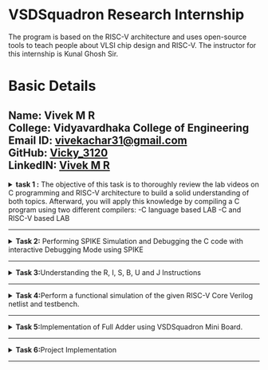 # VSDSquadron Research Internship 
The program is based on the RISC-V architecture and uses open-source tools to teach people about VLSI chip design and RISC-V. The instructor for this internship is Kunal Ghosh Sir.                                                                  

# Basic Details
**Name:** Vivek M R              
**College:** Vidyavardhaka College of Engineering                                                                 
**Email ID:** vivekachar31@gmail.com          
**GitHub:** [Vicky_3120](https://github.com/Vicky)                                                                
**LinkedIN:** [Vivek M R](https://www.linkedin.com/in/vivek-m-r-b9873727a/)                                       
---

<details>
<summary> <b>task 1 :</b> The objective of this task is to thoroughly review the lab videos on C programming and RISC-V architecture to build a solid understanding of both topics. Afterward, you will apply this knowledge by compiling a C program using two different compilers:                                                              
-C language based LAB                                                                                             
-C and RISC-V based LAB          
</summary>
<br>
Task is to refer to C based and RISCV based lab videos and execute the task of compiling the C code using gcc and riscv compiler.
**C Language based LAB**

**C and RISC-V Based Labs**

This repository demonstrates the processes involved in compiling C programs and generating assembly code using both a standard GCC compiler and a RISC-V GCC compiler. It includes comprehensive steps and explanations to guide users through each stage of the compilation and debugging workflow.

**C Language-Based Lab**

Steps to Compile a .c File on Your Machine:

1. Open the bash terminal and navigate to the directory where you want to create your file.
2. Use the following command to create and edit a new .c file:
   ```sh
   leafpad sum1ton.c


**Steps to Compile a .c File on our Machine:**
 ```sh
 gcc sum1ton.c
 ./a.out
```

 
Compilation and execution complete.

![2](https://github.com/Vicky3120/vsd-riscv/blob/2450167e355d9fdaf2a71cea1f4825810287e987/task1/Screenshot%202025-03-23%20112659.png)
)

RISC - V Based lab
**Steps to Compile Using RISC-V GCC Compiler:**
1. Ensure the RISC-V GCC compiler is installed and accessible on your system.
2. Verify the .c file contents using the cat command:
   ```sh
   cat sum1ton.c


3. Compile the C program for RISC-V architecture using 01 option:
 ```sh
riscv64-unknown-elf-gcc -o1 -mabi=lp64 -march=rv64i -o sum1ton.o sum1ton.c
```
4. Disassemble the object file to view its assembly code using:
 ```sh
riscv64-unknown-elf-objdump -d sum1ton.o
```
5.minimize the assembly by using following code:
```sh
riscv64-unknown-elf-objdump -d sum1ton.o | less
```
 a)we extract main function's assembly code by using:
   ```sh
/main
```
6. Use /main in the terminal to locate the main function in the assembly output.
![4](https://github.com/Vicky3120/vsd-riscv/blob/2450167e355d9fdaf2a71cea1f4825810287e987/task1/Screenshot%202025-03-23%20112719.png)
)

7.Compile the C program for RISC-V architecture using ofast option:
```sh
riscv64-unknown-elf-gcc -Ofast -mabi=lp64 -march=rv64i -o sum1ton.o sum1ton.c
```
8.Disassemble the object file to view its assembly code using:
```sh
riscv64-unknown-elf-objdump -d sum1ton.o
```
9.minimize the assembly by using following code:
```sh
riscv64-unknown-elf-objdump -d sum1ton.o | less
```
 a)we extract main function's assembly code by using:
 ```sh
  /main
```
10. Use /main in the terminal to locate the main function in the assembly output.
![4](https://github.com/Vicky3120/vsd-riscv/blob/2450167e355d9fdaf2a71cea1f4825810287e987/task1/Screenshot%202025-03-23%20112749.png)
)

Explanation of Key Commands and Options: 
1. -mabi=lp64: Specifies the Application Binary Interface (ABI) for 64-bit integers, pointers, and long data types, suitable for 64-bit RISC-V architecture.

2. -march=rv64i: Indicates the 64-bit RISC-V base integer instruction set architecture.

3. -O1: Enables basic optimization for better performance without significantly increasing compilation time.

4. -Ofast: Optimize the code aggressively for the best possible speed.

5. riscv64-unknown-elf-objdump: A tool for disassembling RISC-V binaries to examine the code structure and debug it effectively.
 
   </details>

---
<details>
<summary><b>Task 2:</b> Performing SPIKE Simulation and Debugging the C code with interactive Debugging Mode using SPIKE </summary>

### SPIKE SIMULAION

the target is to run ```sum1ton.c``` code using both ```gcc compiler``` and ```riscv compiler```, and both of the compiler must display the same output on the terminal. So to compile the code using **gcc compiler**, use the following command:
```
gcc sum_1ton.c  
./a.out
```
And to compile the code using **riscv compiler**, use the following command:  
```
spike pk sum_1ton.o
```
![Spike Simulation](https://github.com/Vicky3120/vsd-riscv/blob/39222efab0a3c052c76bfdae41ae52f1991aff86/task%202/Screenshot%202025-04-08%20185059.png)

##Steps to Debug the output
```sh
spike -d pk sum1ton.c
```
// Debugger Mode will open and the operation is performed as shown in the figure

![Spike Debugger](https://github.com/Vicky3120/vsd-riscv/blob/39222efab0a3c052c76bfdae41ae52f1991aff86/task%202/Screenshot%202025-04-08%20191804.png)

### Explination of Key Commands:
1. Spike: Spike is a open-source C++ simulator for the RISC-V ISA that models a RISC-V core and cache system. It can be used to run programs and a Linux Kernal, and can be a starting point for running software on a RISC-V target.

2. -d: This flag is for debugging mode. It tells Spike to run in debug mode, allowing step-by-step execution, inspecting registers, memory, etc. Useful for identifying the errors and analyzing program behaviour.

3. pk: This refers to the proxy kernal, which acts as a lightweight OS for RISC-V. The proxy kernal handles system calls and facilities program execution in the simulated environment.

</details>
</details>

---

<details>
<summary><b>Task 3:</b>Understanding the R, I, S, B, U and J Instructions</summary>


# BASICS

 ## Instruction Types and Fields

The RISC-V instructions are categorized into types based on their field organization. Each type has specific fields like opcode, func3, func7, immediate values, and register numbers. The types include:
- **R-type**: Register type
- **I-type**: Immediate type
- **S-type**: Store type
- **B-type**: Branch type
- **U-type**: Upper immediate type
- **J-type**: Jump type

## Opcode and Function Fields
- **Opcode**: Determines the type of instruction.
- **func3** and **func7**: Further specify the operation within the instruction type.
  - Example: In R-type instructions, func3 and func7 differentiate between operations like addition and subtraction.
## Immediate Values and Registers
- **Immediate Values**: Encoded in specific fields within the instruction.
  - Example: I-type instructions use a 12-bit immediate value field along with source and destination registers.
- **Registers**: Specified in fields such as rd (destination register), rs1 (source register 1), and rs2 (source register 2).
### Example - U-Type Instruction
Consider the `lui` (Load Upper Immediate) instruction:
- **Assembly**: `lui x5, 0x12345`
- **Encoding**: The immediate value `0x12345` is placed in the instruction’s immediate field, and the destination register `x5` is specified in the rd field.
- **Machine Execution**: The machine loads the upper 20 bits of the immediate value into the upper 20 bits of register `x5`.
   ## Arithmetic Instructions
- **ADD**: Adds values in two registers and stores the result in a third register.
  - Example: `ADD rd, rs1, rs2` (rd = rs1 + rs2)
- **ADDI**: Adds a register and an immediate value (constant) and stores the result.
  - Example: `ADDI rd, rs1, imm` (rd = rs1 + imm)
## Logical Instructions
- **AND, OR, XOR**: Perform bitwise operations.
  - Example: `AND rd, rs1, rs2` (rd = rs1 & rs2)
## Branch Instructions
- **BEQ**: Branch if equal.
  - Example: `BEQ rs1, rs2, offset` (if rs1 == rs2, PC = PC + offset)
- **BNE**: Branch if not equal.
  - Example: `BNE rs1, rs2, offset` (if rs1 != rs2, PC = PC + offset)
## Load and Store Instructions
- **LW**: Load word from memory.
  - Example: `LW rd, offset(rs1)` (rd = memory[rs1 + offset])
- **SW**: Store word to memory.
  - Example: `SW rs1, offset(rs2)` (memory[rs2 + offset] = rs1)
## Special Instructions
- **AUIPC**: Add upper immediate to PC.
  - Example: `AUIPC rd, imm` (rd = PC + imm << 12)
## Branch and Jump Instructions
- **Jump (J)**: Unconditional branch to a specified address.
- **Branch (B)**: Conditional branch based on a comparison.
## RV32I Extensions
RISC-V allows optional extensions for additional functionality:
- **M**: Integer multiplication and division.
- **A**: Atomic instructions.
- **F, D, Q**: Floating-point operations (32-bit, 64-bit, 128-bit).
- **C**: Compressed instructions.
### RISC-V R-Type Instructions
R-type instructions are used for operations that involve only registers. These instructions typically perform arithmetic, logical, and shift operations.
#### Format: 
![image](https://github.com/Vicky3120/vsd-riscv/blob/0348607a15c39ffe63a27ebc95b305d2876f9404/task%203/r%20type.png)
- **opcode**: Specifies the operation (e.g., 0110011 for integer register-register operations).
- **rd**: Destination register.
- **funct3**: Further specifies the operation.
- **rs1**: First source register.
- **rs2**: Second source register.
- **funct7**: Further specifies the operation.
### I-Type Instructions
I-Type instructions cover various operations, including immediate arithmetic, load operations, and certain control flow instructions.
### Extracting Immediate Value
- The immediate value spans bits [31:20].
- To extract this value:
  - Mask the instruction to isolate the relevant bits.
  - Perform a right shift to align the immediate value to the least significant bits (LSBs).
- **Example**: If the instruction value is `0x12345678`, the immediate value is extracted as follows:
  ```cpp
  uint32_t imm_i = (instruction & 0xFFF00000) >> 20;
![image](https://github.com/Vicky3120/vsd-riscv/blob/0348607a15c39ffe63a27ebc95b305d2876f9404/task%203/i%20type.png)
**Example: ADDI rd, rs1, imm**
- **opcode**: 0010011 (for immediate arithmetic operations)
- **funct3**: 000 (for ADDI)
- **imm**: Immediate value
- **rs1**: Source register 1
- **rd**: Destination register
### S-Type Instructions
![image](https://github.com/Vicky3120/vsd-riscv/blob/0348607a15c39ffe63a27ebc95b305d2876f9404/task%203/s%20type.png)
**Example: SW rs2, imm(rs1)**
- **opcode**: 0100011 (for store operations)
- **funct3**: 010 (for SW)
- **imm**: Immediate value (split into imm[11:5] and imm[4:0])
- **rs1**: Base address register
- **rs2**: Source register to be stored
### B-Type Instructions
![image](https://github.com/Vicky3120/vsd-riscv/blob/0348607a15c39ffe63a27ebc95b305d2876f9404/task%203/b%20type.png)
**Example: BEQ rs1, rs2, imm**
- **opcode**: 1100011 (for branch operations)
- **funct3**: 000 (for BEQ)
- **imm**: Immediate value (split into imm[12], imm[10:5], imm[4:1], imm[11])
- **rs1**: Source register 1
- **rs2**: Source register 2
### U-Type Instructions
U-Type instructions are used for operations like loading upper immediate (LUI) and adding upper immediate to PC (AUIPC).
### Extracting Immediate Value
- The immediate value in U-type instructions spans bits [31:12].
- To extract this value, you can mask the instruction with `0xFFFFF000`.
- **Example**: If the instruction value is `0x12345000`, applying the mask will yield `0x12345000`.
### Encoding and Usage
- The immediate value extracted directly forms part of the U-type instruction.
  - For **LUI**, this value is loaded into the destination register.
  - For **AUIPC**, this value is added to the current PC.
![image](https://github.com/Vicky3120/vsd-riscv/blob/0348607a15c39ffe63a27ebc95b305d2876f9404/task%203/u%20type.png)
**Example: LUI rd, imm**
- **opcode**: 0110111 (for LUI)
- **imm**: Upper 20 bits of the immediate value
- **rd**: Destination register
### J-Type Instructions
![image](https://github.com/Vicky3120/vsd-riscv/blob/0348607a15c39ffe63a27ebc95b305d2876f9404/task%203/j%20type.png)
**Example: JAL rd, imm**
- **opcode**: 1101111 (for JAL)
- **imm**: Immediate value (split into imm[20], imm[10:1], imm[11], imm[19:12])
- **rd**: Destination register (stores the return address)

# 32-Bit instruction code for 15 unique RISC-V instructions
![Instructions](https://github.com/Vicky3120/vsd-riscv/blob/0348607a15c39ffe63a27ebc95b305d2876f9404/task%203/main.png)

</details>
</details>


---
<details><summary><b>
Task 4:</b>Perform a functional simulation of the given RISC-V Core Verilog netlist and 
testbench. </summary>

<br>

Functional simulation of RISC-V cores involves verifying that the core behaves correctly according to its design specifications. This process includes testing all possible instructions, ensuring compliance with the RISC-V instruction set architecture (ISA), and checking for any security vulnerabilities or malicious logic


 # About iverilog and gtkwave
1. Icarus Verilog is an implementation of the Verilog hardware description language.
2. GTKWave is a fully featured GTK+ v1. 2 based wave viewer for Unix and Win32 which reads Ver Structural Verilog Compiler generated AET files as well as standard Verilog VCD/EVCD files and allows their viewing.

**Step 1: installation of iverilog and gtkwave**
   using the below commands in ubuntu
   ```sh
   $   sudo apt get update
   $   sudo apt get install iverilog gtkwave
   ```

 **Step 2: clone the repository and download the netlist files for simulation by entering the following commands in terminal.**
  ```sh
   $ git clone https://github.com/vinayrayapati/iiitb_rv32i
   $ cd iiitb_rv32i
   $ gedit iiitb_rv32i.v
   $ gedit iiitb_rv32i_tb.v
   ```
**Step 3: To simulate and run the verilog code , enter the following commands in your terminal.**
  ```sh
 $ iverilog -o iiitb_rv32i iiitb_rv32i.v iiitb_rv32i_tb.v
 $ ./iiitb_rv32i
   ```
**Step 4:To see the output waveform in gtkwave, enter the following commands in your terminal.**
 ```sh
 $ gtkwave iiitb_rv32i.vcd
   ```
# The output waveform :
As shown in the figure below, all the instructions in the given verilog file is hard-coded. Hard-coded means that instead of following the RISCV specifications bit pattern, the designer has hard-coded each instructions based on their own pattern. 

![image](https://github.com/Vicky3120/vsd-riscv/blob/356c8adb02203f6320da40c4a55ac8f6a21c76f7/task4/code.png)


## Analysis of output waveforms
The waveform includes the following key signals:

clk: The clock signal driving the design.

NPC [31:0]: The next program counter value.

WB_OUT [31:0]: The write-back output signal.


**1. add r6,r1,r2**
![ADD](https://github.com/Vicky3120/vsd-riscv/blob/356c8adb02203f6320da40c4a55ac8f6a21c76f7/task4/ADD.jpg))



**2. sub r7,r1,r2**
![SUB](https://github.com/Vicky3120/vsd-riscv/blob/356c8adb02203f6320da40c4a55ac8f6a21c76f7/task4/SUB.jpg)


**3. and r8,r1,r3**
![AND](https://github.com/Vicky3120/vsd-riscv/blob/356c8adb02203f6320da40c4a55ac8f6a21c76f7/task4/AND.jpg)


**4. or r9,r2,r5**
![OR](https://github.com/Vicky3120/vsd-riscv/blob/356c8adb02203f6320da40c4a55ac8f6a21c76f7/task4/OR.jpg)


**5. xor r10,r1,r4**
![XOR](https://github.com/Vicky3120/vsd-riscv/blob/356c8adb02203f6320da40c4a55ac8f6a21c76f7/task4/XOR.jpg)


**6. slt r11,r2,r4**
![SLT](https://github.com/Vicky3120/vsd-riscv/blob/356c8adb02203f6320da40c4a55ac8f6a21c76f7/task4/SLT.jpg)

 
**7. addi r12,r4,5**
![ADDI](https://github.com/Vicky3120/vsd-riscv/blob/356c8adb02203f6320da40c4a55ac8f6a21c76f7/task4/ADDI.jpg)


**8. sw r3,r1,2**
![WhatsApp Image 2025-02-10 at 15 42 05_af74797c](https://github.com/user-attachments/assets/a604fcf4-a0bd-4e7a-8dad-64a755dd7197)


**9.  lw r13,r1,2**
![LW](https://github.com/Vicky3120/vsd-riscv/blob/356c8adb02203f6320da40c4a55ac8f6a21c76f7/task4/LW.jpg)


**10.  beq r0,r0,15**
![BEQ](https://github.com/Vicky3120/vsd-riscv/blob/356c8adb02203f6320da40c4a55ac8f6a21c76f7/task4/BEQ.jpg)

</details>
</details>


---


<details><summary><b>
Task 5:</b>Implementation of Full Adder using VSDSquadron Mini Board.</summary>

## Project Overview
A full adder is a digital circuit that adds two binary digits and a carry-in digit to produce a sum and carry-out digit.


## Pin Configuration
| **Component** | **Pin** |
|----------------|---------|
| **VSD SQUADRON BOARD** | **Led** |
| **SUM LED ** | **Pin4(PD4)** |
| **Carry LED ** | **Pin5(PD5)** |


## Truth Table
![Truth table](https://github.com/Vicky3120/vsd-riscv/blob/146ea997bd6d9ab11cd10dde0e393ddf97036b35/task%205/1745232449966671_r4_311753843779268336.png)


## Circuit Diagram
![WhatsApp Image 2025-02-17 at 22 44 58_d3bfbe8d](https://github.com/Vicky3120/vsd-riscv/blob/146ea997bd6d9ab11cd10dde0e393ddf97036b35/task%205/1745232440572963_r4_311753843685108336.png)


## Working
Step-by-Step Working on the VSDSquadron Mini Board
1. Input Mechanism (GPIO Inputs)
The input values (A, B, and Cin) are provided using GPIO inputs through buttons or switches connected to the VSDSquadron Mini board. These GPIO inputs represent the binary bits that the full adder will process.

2. Logic Processing Using FPGA
The full adder logic is implemented in Verilog and synthesized onto the FPGA present on the VSDSquadron Mini board.
The Verilog code defines the Boolean logic for the Sum and Carry outputs:

Sum = A ^ B ^ Cin

Carry = (A & B) | (B & Cin) | (Cin & A)

The FPGA reads the input values in real-time from the GPIO pins, processes them using the logic implemented in Verilog, and generates the corresponding outputs.

3. Output Representation
The output signals, Sum and Carry, are connected to LEDs or 7-segment display segments on the VSDSquadron Mini board.
Depending on the logic result:

If the Sum or Carry output is HIGH (1), the corresponding LED lights up.

If the output is LOW (0), the LED remains off.

# Demonstration Video
(https://drive.google.com/file/d/1tuhI6xsBiz7pAaFAqvZJdvrKcOE6OaUm/view?usp=sharing)


</details>
</details>

---
<details><summary><b>
Task 6:</b>Project Implementation</summary>

## Steps to implement
1. Hardware Setup:
  - VSDSquadron Mini RISC-V Board
   
  - Resistors
   
   -LEDs (to display Sum and Carry)
   
  - Breadboard and jumper wires (for connections)
   
  - Power supply (USB or external source)

2.Compilation and Upload:

-Compile the code

-Upload to VSDSquadron Mini Board

3.Testing and Debugging:

-Input testing

-Debugging

## Expected Output

1.LED1 (Sum): Turns ON when either one of the buttons is pressed

2.LED2 (Carry) : Turns ON when A and B are pressed. 

3.Both the LED (Sum and Carry) Turns ON when a, b and cin are pressed.

The LEDs will turn on accordingly based on the Input Given.


## Code Implementation
```sh
#include<stdio.h>
#include<debug.h>
#include<ch32v00x.h>

// Defining the Logic Gate Function 
int and(int bit1, int bit2)
{
    int out = bit1 & bit2;
    return out;
}
int or(int bit1, int bit2)
{
    int out = bit1 | bit2;
    return out;
}
int xor(int bit1, int bit2)
{
    int out = bit1 ^ bit2;
    return out;
}

// Configuring GPIO Pins
void GPIO_Config(void)
{
    GPIO_InitTypeDef GPIO_InitStructure = {0}; // structure variable used for GPIO configuration
    RCC_APB2PeriphClockCmd(RCC_APB2Periph_GPIOD, ENABLE); // to enable the clock for port D
    RCC_APB2PeriphClockCmd(RCC_APB2Periph_GPIOC, ENABLE); // to enable the clock for port C
    
    // Input Pins Configuration
    GPIO_InitStructure.GPIO_Pin = GPIO_Pin_1 | GPIO_Pin_2 | GPIO_Pin_3;
    GPIO_InitStructure.GPIO_Mode = GPIO_Mode_IPU; // Defined as Input Type
    GPIO_Init(GPIOD, &GPIO_InitStructure);

    //Output Pins Configuration
    GPIO_InitStructure.GPIO_Pin = GPIO_Pin_4 | GPIO_Pin_5;
    GPIO_InitStructure.GPIO_Mode = GPIO_Mode_Out_PP; // Defined Output Type
    GPIO_InitStructure.GPIO_Speed = GPIO_Speed_50MHz; // Defined Speed
    GPIO_Init(GPIOC, &GPIO_InitStructure);
}

// The MAIN function responsible for the execution of program
int main()
{
    uint8_t A, B, Cin, Sum, Carry; // Declared the required variables
    uint8_t p, q, r, s, t; 
    NVIC_PriorityGroupConfig(NVIC_PriorityGroup_2);
    SystemCoreClockUpdate();
    Delay_Init();
    GPIO_Config();

    while(1)
    {
        A = GPIO_ReadInputDataBit(GPIOD, GPIO_Pin_1);
        B = GPIO_ReadInputDataBit(GPIOD, GPIO_Pin_2);
        Cin = GPIO_ReadInputDataBit(GPIOD, GPIO_Pin_3);
        s = xor(A, B);
        Sum = xor(Cin, s);
        p = and(A, B);
        q = and(B, Cin);
        r = and(Cin, A);
        t = or(p, q);
        Carry = or(r, t);

        /* SUM */
        if(Sum == 0)
        {
            GPIO_WriteBit(GPIOC, GPIO_Pin_4, SET);
        }
        else
        {
            GPIO_WriteBit(GPIOC, GPIO_Pin_4, RESET);
        }

        /* CARRY */
        if(Carry == 0)
        {
            GPIO_WriteBit(GPIOC, GPIO_Pin_5, SET);
        }
        else
        {
            GPIO_WriteBit(GPIOC, GPIO_Pin_5, RESET);
        }
    }
}
```

## Conclusion
This implementation demonstrates the use of the VSDSquadron Mini board to design and verify a basic Full Adder circuit. The Full Adder successfully adds two binary inputs along with a carry-in, and outputs the sum and carry-out using LEDs. This project reinforced fundamental concepts of digital design such as binary addition, logic gates, and practical hardware implementation. Overall, it was a valuable hands-on learning experience in digital electronics.

</details>

---
 







